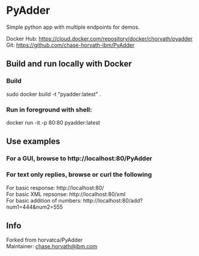 # PyAdder
Simple python app with multiple endpoints for demos.

Docker Hub: https://cloud.docker.com/repository/docker/chorvath/pyadder  
Git: https://github.com/chase-horvath-ibm/PyAdder

## Build and run locally with Docker  
### Build
sudo docker build -t "pyadder:latest" .
### Run in foreground with shell:
docker run -it -p 80:80 pyadder:latest

## Use examples
### For a GUI, browse to http://localhost:80/PyAdder
### For text only replies, browse or curl the following
For basic response: http://localhost:80/  
For basic XML repsonse: http://localhost:80/xml  
For basic addition of numbers: http://localhost:80/add?num1=444&num2=555


## Info
Forked from horvatca/PyAdder  
Maintainer: chase.horvath@ibm.com
